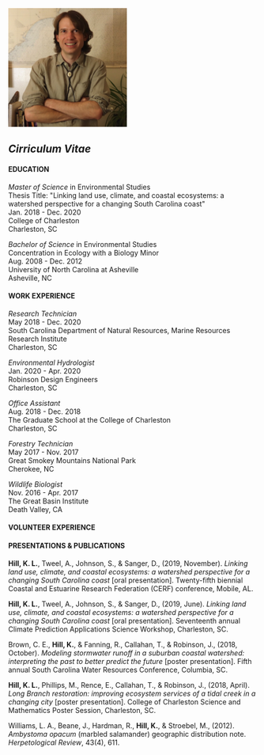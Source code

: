 <img src="./images/headshot.jpg" height="240" width="240">

## _Cirriculum Vitae_

#### EDUCATION

_Master of Science_ in Environmental Studies<br/>
Thesis Title: "Linking land use, climate, and coastal ecosystems: a watershed perspective for a changing South Carolina coast"<br/>
Jan. 2018 - Dec. 2020<br/>
College of Charleston<br/>
Charleston, SC<br/>

_Bachelor of Science_ in Environmental Studies<br/>
Concentration in Ecology with a Biology Minor<br/>
Aug. 2008 - Dec. 2012<br/>
University of North Carolina at Asheville<br/>
Asheville, NC<br/>

#### WORK EXPERIENCE

_Research Technician_<br/>
May 2018 - Dec. 2020<br/>
South Carolina Department of Natural Resources, Marine Resources Research Institute<br/>
Charleston, SC<br/>

_Environmental Hydrologist_<br/>
Jan. 2020 - Apr. 2020<br/>
Robinson Design Engineers<br/>
Charleston, SC<br/>

_Office Assistant_<br/>
Aug. 2018 - Dec. 2018<br/>
The Graduate School at the College of Charleston<br/>
Charleston, SC<br/>

_Forestry Technician_<br/>
May 2017 - Nov. 2017<br/>
Great Smokey Mountains National Park<br/>
Cherokee, NC<br/>

_Wildlife Biologist_<br/>
Nov. 2016 - Apr. 2017<br/>
The Great Basin Institute<br/>
Death Valley, CA<br/>




#### VOLUNTEER EXPERIENCE

#### PRESENTATIONS & PUBLICATIONS

__Hill, K. L.__, Tweel, A., Johnson, S., & Sanger, D., (2019, November). _Linking land use, climate, and coastal ecosystems: a watershed perspective for a changing South Carolina coast_ \[oral presentation\]. Twenty-fifth biennial Coastal and Estuarine Research Federation (CERF) conference, Mobile, AL.   

__Hill, K. L.__, Tweel, A., Johnson, S., & Sanger, D., (2019, June). _Linking land use, climate, and coastal ecosystems: a watershed perspective for a changing South Carolina coast_ \[oral presentation\]. Seventeenth annual Climate Prediction Applications Science Workshop, Charleston, SC.

Brown, C. E., __Hill, K.__, & Fanning, R., Callahan, T., & Robinson, J., (2018, October). _Modeling stormwater runoff in a suburban coastal watershed: interpreting the past to better predict the future_ \[poster presentation\]. Fifth annual South Carolina Water Resources Conference, Columbia, SC.

__Hill, K. L.__, Phillips, M., Rence, E., Callahan, T., & Robinson, J., (2018, April). _Long Branch restoration: improving ecosystem services of a tidal creek in a changing city_ \[poster presentation\]. College of Charleston Science and Mathematics Poster Session, Charleston, SC.

Williams, L. A., Beane, J., Hardman, R., __Hill, K.__, & Stroebel, M., (2012). _Ambystoma opacum_ (marbled salamander) geographic distribution note. _Herpetological Review_, 43(4), 611.



